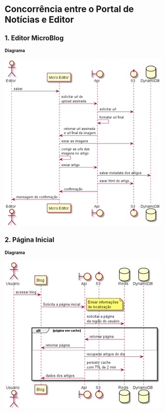 # Concorrência entre o Portal de Notícias e Editor

## 1. Editor MicroBlog

#### Diagrama
![Editor Blog](/diagramas/out/editor_blog/Editor%20Blog.png)


## 2. Página Inicial
#### Diagrama
![Página Inicial](/diagramas/out/pagina_inicial/Pagina%20inicial.png)